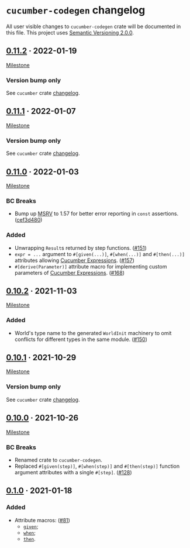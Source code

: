 `cucumber-codegen` changelog
============================

All user visible changes to `cucumber-codegen` crate will be documented in this file. This project uses [Semantic Versioning 2.0.0].




## [0.11.2] · 2022-01-19
[0.11.2]: /../../tree/v0.11.2/codegen

[Milestone](/../../milestone/7)

### Version bump only

See `cucumber` crate [changelog](https://github.com/cucumber-rs/cucumber/blob/v0.11.2/CHANGELOG.md).




## [0.11.1] · 2022-01-07
[0.11.1]: /../../tree/v0.11.1/codegen

[Milestone](/../../milestone/6)

### Version bump only

See `cucumber` crate [changelog](https://github.com/cucumber-rs/cucumber/blob/v0.11.1/CHANGELOG.md).




## [0.11.0] · 2022-01-03
[0.11.0]: /../../tree/v0.11.0/codegen

[Milestone](/../../milestone/3)

### BC Breaks

- Bump up [MSRV] to 1.57 for better error reporting in `const` assertions. ([cef3d480])

### Added

- Unwrapping `Result`s returned by step functions. ([#151])
- `expr = ...` argument to `#[given(...)]`, `#[when(...)]` and `#[then(...)]` attributes allowing [Cucumber Expressions]. ([#157])
- `#[derive(Parameter)]` attribute macro for implementing custom parameters of [Cucumber Expressions]. ([#168])

[#151]: /../../pull/151
[#157]: /../../pull/157
[#168]: /../../pull/168
[cef3d480]: /../../commit/cef3d480579190425461ddb04a1248675248351e




## [0.10.2] · 2021-11-03
[0.10.2]: /../../tree/v0.10.2/codegen

[Milestone](/../../milestone/5)

### Added

- World's type name to the generated `WorldInit` machinery to omit conflicts for different types in the same module. ([#150])

[#150]: /../../pull/150




## [0.10.1] · 2021-10-29
[0.10.1]: /../../tree/v0.10.1/codegen

[Milestone](/../../milestone/4)

### Version bump only

See `cucumber` crate [changelog](https://github.com/cucumber-rs/cucumber/blob/v0.10.1/CHANGELOG.md).




## [0.10.0] · 2021-10-26
[0.10.0]: /../../tree/v0.10.0/codegen

[Milestone](/../../milestone/2)

### BC Breaks

- Renamed crate to `cucumber-codegen`.
- Replaced `#[given(step)]`, `#[when(step)]` and `#[then(step)]` function argument attributes with a single `#[step]`. ([#128])

[#128]: /../../pull/128




## [0.1.0] · 2021-01-18
[0.1.0]: /../../tree/v0.8.0/codegen

### Added

- Attribute macros: ([#81])
    - [`given`](https://docs.rs/cucumber_rust_codegen/0.1.0/cucumber_rust_codegen/attr.given.html); 
    - [`when`](https://docs.rs/cucumber_rust_codegen/0.1.0/cucumber_rust_codegen/attr.when.html);
    - [`then`](https://docs.rs/cucumber_rust_codegen/0.1.0/cucumber_rust_codegen/attr.then.html).

[#81]: /../../pull/81




[Cucumber Expressions]: https://cucumber.github.io/cucumber-expressions
[MSRV]: https://doc.rust-lang.org/cargo/reference/manifest.html#the-rust-version-field
[Semantic Versioning 2.0.0]: https://semver.org
